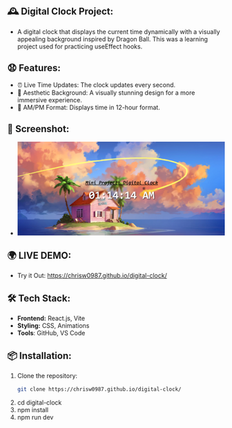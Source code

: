 ## 🕰️ Digital Clock Project:

- A digital clock that displays the current time dynamically with a visually appealing background inspired by Dragon Ball. This was a learning project used for practicing useEffect hooks.

## 😧 Features:
- ⏰ Live Time Updates: The clock updates every second.
- 🎨 Aesthetic Background: A visually stunning design for a more immersive experience.
- 🌙 AM/PM Format: Displays time in 12-hour format.

##  📸 Screenshot: 
- ![Digital Clock Screenshot](Digital-Clock-Demo.png)

##  🌍 LIVE DEMO:
- Try it Out: https://chrisw0987.github.io/digital-clock/

## 🛠 Tech Stack:
- **Frontend:** React.js, Vite
- **Styling:** CSS, Animations
- **Tools**: GitHub, VS Code


## 📦 Installation:
1. Clone the repository:
   ```bash
   git clone https://chrisw0987.github.io/digital-clock/
2. cd digital-clock
3. npm install
4. npm run dev
